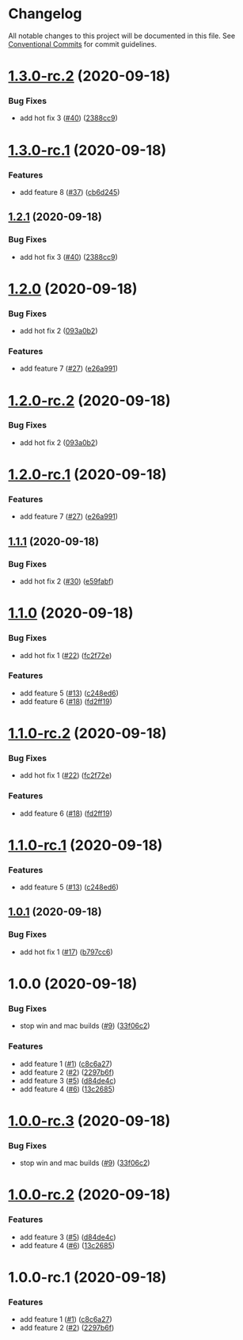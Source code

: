 # Changelog

All notable changes to this project will be documented in this file. See
[Conventional Commits](https://conventionalcommits.org) for commit guidelines.

# [1.3.0-rc.2](https://github.com/hyperweavers/release-automation-sample/compare/v1.3.0-rc.1...v1.3.0-rc.2) (2020-09-18)


### Bug Fixes

* add hot fix 3 ([#40](https://github.com/hyperweavers/release-automation-sample/issues/40)) ([2388cc9](https://github.com/hyperweavers/release-automation-sample/commit/2388cc9d46465e76fccd28c855a1183f64b41923))

# [1.3.0-rc.1](https://github.com/hyperweavers/release-automation-sample/compare/v1.2.0...v1.3.0-rc.1) (2020-09-18)


### Features

* add feature 8 ([#37](https://github.com/hyperweavers/release-automation-sample/issues/37)) ([cb6d245](https://github.com/hyperweavers/release-automation-sample/commit/cb6d2459295ab5cdd40ac7660c4b03ddfa20e916))

## [1.2.1](https://github.com/hyperweavers/release-automation-sample/compare/v1.2.0...v1.2.1) (2020-09-18)


### Bug Fixes

* add hot fix 3 ([#40](https://github.com/hyperweavers/release-automation-sample/issues/40)) ([2388cc9](https://github.com/hyperweavers/release-automation-sample/commit/2388cc9d46465e76fccd28c855a1183f64b41923))

# [1.2.0](https://github.com/hyperweavers/release-automation-sample/compare/v1.1.1...v1.2.0) (2020-09-18)


### Bug Fixes

* add hot fix 2 ([093a0b2](https://github.com/hyperweavers/release-automation-sample/commit/093a0b23416335b36b76a1617a4dc9fcd4bd25e8))


### Features

* add feature 7 ([#27](https://github.com/hyperweavers/release-automation-sample/issues/27)) ([e26a991](https://github.com/hyperweavers/release-automation-sample/commit/e26a991f65a720a405479d28086a85a4710a13a4))

# [1.2.0-rc.2](https://github.com/hyperweavers/release-automation-sample/compare/v1.2.0-rc.1...v1.2.0-rc.2) (2020-09-18)


### Bug Fixes

* add hot fix 2 ([093a0b2](https://github.com/hyperweavers/release-automation-sample/commit/093a0b23416335b36b76a1617a4dc9fcd4bd25e8))

# [1.2.0-rc.1](https://github.com/hyperweavers/release-automation-sample/compare/v1.1.0...v1.2.0-rc.1) (2020-09-18)


### Features

* add feature 7 ([#27](https://github.com/hyperweavers/release-automation-sample/issues/27)) ([e26a991](https://github.com/hyperweavers/release-automation-sample/commit/e26a991f65a720a405479d28086a85a4710a13a4))

## [1.1.1](https://github.com/hyperweavers/release-automation-sample/compare/v1.1.0...v1.1.1) (2020-09-18)


### Bug Fixes

* add hot fix 2 ([#30](https://github.com/hyperweavers/release-automation-sample/issues/30)) ([e59fabf](https://github.com/hyperweavers/release-automation-sample/commit/e59fabf0308e94cfd09861af57b67930448f7229))

# [1.1.0](https://github.com/hyperweavers/release-automation-sample/compare/v1.0.1...v1.1.0) (2020-09-18)


### Bug Fixes

* add hot fix 1 ([#22](https://github.com/hyperweavers/release-automation-sample/issues/22)) ([fc2f72e](https://github.com/hyperweavers/release-automation-sample/commit/fc2f72e99b6cbf3e15d17c3a59221e43a769ed7a))


### Features

* add feature 5 ([#13](https://github.com/hyperweavers/release-automation-sample/issues/13)) ([c248ed6](https://github.com/hyperweavers/release-automation-sample/commit/c248ed683aecca52dce94c79cbb6502c5aca1841))
* add feature 6 ([#18](https://github.com/hyperweavers/release-automation-sample/issues/18)) ([fd2ff19](https://github.com/hyperweavers/release-automation-sample/commit/fd2ff19d2fb9098b22ffc6b3d4feb9878ee5fd8f))

# [1.1.0-rc.2](https://github.com/hyperweavers/release-automation-sample/compare/v1.1.0-rc.1...v1.1.0-rc.2) (2020-09-18)


### Bug Fixes

* add hot fix 1 ([#22](https://github.com/hyperweavers/release-automation-sample/issues/22)) ([fc2f72e](https://github.com/hyperweavers/release-automation-sample/commit/fc2f72e99b6cbf3e15d17c3a59221e43a769ed7a))


### Features

* add feature 6 ([#18](https://github.com/hyperweavers/release-automation-sample/issues/18)) ([fd2ff19](https://github.com/hyperweavers/release-automation-sample/commit/fd2ff19d2fb9098b22ffc6b3d4feb9878ee5fd8f))

# [1.1.0-rc.1](https://github.com/hyperweavers/release-automation-sample/compare/v1.0.0...v1.1.0-rc.1) (2020-09-18)


### Features

* add feature 5 ([#13](https://github.com/hyperweavers/release-automation-sample/issues/13)) ([c248ed6](https://github.com/hyperweavers/release-automation-sample/commit/c248ed683aecca52dce94c79cbb6502c5aca1841))

## [1.0.1](https://github.com/hyperweavers/release-automation-sample/compare/v1.0.0...v1.0.1) (2020-09-18)


### Bug Fixes

* add hot fix 1 ([#17](https://github.com/hyperweavers/release-automation-sample/issues/17)) ([b797cc6](https://github.com/hyperweavers/release-automation-sample/commit/b797cc6382945c7e35b9c3d0ed29ce43aec2199a))

# 1.0.0 (2020-09-18)


### Bug Fixes

* stop win and mac builds ([#9](https://github.com/hyperweavers/release-automation-sample/issues/9)) ([33f06c2](https://github.com/hyperweavers/release-automation-sample/commit/33f06c27a3adaa00cdce403f5c144e2d3d750765))


### Features

* add feature 1 ([#1](https://github.com/hyperweavers/release-automation-sample/issues/1)) ([c8c6a27](https://github.com/hyperweavers/release-automation-sample/commit/c8c6a279a478e8a10a5e02c9d4428bd8bdd2a91d))
* add feature 2 ([#2](https://github.com/hyperweavers/release-automation-sample/issues/2)) ([2297b6f](https://github.com/hyperweavers/release-automation-sample/commit/2297b6f1bf06714c167fc8f5a2f46b5d335e2597))
* add feature 3 ([#5](https://github.com/hyperweavers/release-automation-sample/issues/5)) ([d84de4c](https://github.com/hyperweavers/release-automation-sample/commit/d84de4c0fb1d94bc02065429e30a20c821c59aba))
* add feature 4 ([#6](https://github.com/hyperweavers/release-automation-sample/issues/6)) ([13c2685](https://github.com/hyperweavers/release-automation-sample/commit/13c2685bc1e184c13bf2c42290dfd384f77ec1b2))

# [1.0.0-rc.3](https://github.com/hyperweavers/release-automation-sample/compare/v1.0.0-rc.2...v1.0.0-rc.3) (2020-09-18)


### Bug Fixes

* stop win and mac builds ([#9](https://github.com/hyperweavers/release-automation-sample/issues/9)) ([33f06c2](https://github.com/hyperweavers/release-automation-sample/commit/33f06c27a3adaa00cdce403f5c144e2d3d750765))

# [1.0.0-rc.2](https://github.com/hyperweavers/release-automation-sample/compare/v1.0.0-rc.1...v1.0.0-rc.2) (2020-09-18)


### Features

* add feature 3 ([#5](https://github.com/hyperweavers/release-automation-sample/issues/5)) ([d84de4c](https://github.com/hyperweavers/release-automation-sample/commit/d84de4c0fb1d94bc02065429e30a20c821c59aba))
* add feature 4 ([#6](https://github.com/hyperweavers/release-automation-sample/issues/6)) ([13c2685](https://github.com/hyperweavers/release-automation-sample/commit/13c2685bc1e184c13bf2c42290dfd384f77ec1b2))

# 1.0.0-rc.1 (2020-09-18)


### Features

* add feature 1 ([#1](https://github.com/hyperweavers/release-automation-sample/issues/1)) ([c8c6a27](https://github.com/hyperweavers/release-automation-sample/commit/c8c6a279a478e8a10a5e02c9d4428bd8bdd2a91d))
* add feature 2 ([#2](https://github.com/hyperweavers/release-automation-sample/issues/2)) ([2297b6f](https://github.com/hyperweavers/release-automation-sample/commit/2297b6f1bf06714c167fc8f5a2f46b5d335e2597))
